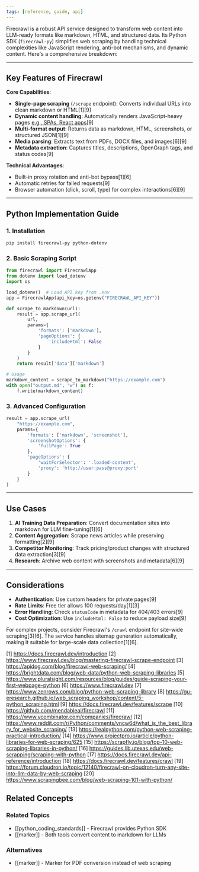 ```yaml
---
tags: [reference, guide, api]
---
```

Firecrawl is a robust API service designed to transform web content into LLM-ready formats like markdown, HTML, and structured data. Its Python SDK (`firecrawl-py`) simplifies web scraping by handling technical complexities like JavaScript rendering, anti-bot mechanisms, and dynamic content. Here's a comprehensive breakdown:

---

## Key Features of Firecrawl

**Core Capabilities**:

- **Single-page scraping** (`/scrape` endpoint): Converts individual URLs into clean markdown or HTML[1][9]
- **Dynamic content handling**: Automatically renders JavaScript-heavy pages [e.g., SPAs, React apps](6)[9]
- **Multi-format output**: Returns data as markdown, HTML, screenshots, or structured JSON[1][9]
- **Media parsing**: Extracts text from PDFs, DOCX files, and images[6][9]
- **Metadata extraction**: Captures titles, descriptions, OpenGraph tags, and status codes[9]

**Technical Advantages**:

- Built-in proxy rotation and anti-bot bypass[1][6]
- Automatic retries for failed requests[9]
- Browser automation (click, scroll, type) for complex interactions[6][9]

---

## Python Implementation Guide

### 1. Installation

```bash
pip install firecrawl-py python-dotenv
```

### 2. Basic Scraping Script

```python
from firecrawl import FirecrawlApp
from dotenv import load_dotenv
import os

load_dotenv()  # Load API key from .env
app = FirecrawlApp(api_key=os.getenv("FIRECRAWL_API_KEY"))

def scrape_to_markdown(url):
    result = app.scrape_url(
        url,
        params={
            'formats': ['markdown'],
            'pageOptions': {
                'includeHtml': False
            }
        }
    )
    return result['data']['markdown']

# Usage
markdown_content = scrape_to_markdown("https://example.com")
with open("output.md", "w") as f:
    f.write(markdown_content)
```

### 3. Advanced Configuration

```python
result = app.scrape_url(
    "https://example.com",
    params={
        'formats': ['markdown', 'screenshot'],
        'screenshotOptions': {
            'fullPage': True
        },
        'pageOptions': {
            'waitForSelector': '.loaded-content',
            'proxy': 'http://user:pass@proxy:port'
        }
    }
)
```

---

## Use Cases

1. **AI Training Data Preparation**: Convert documentation sites into markdown for LLM fine-tuning[1][6]
2. **Content Aggregation**: Scrape news articles while preserving formatting[2][9]
3. **Competitor Monitoring**: Track pricing/product changes with structured data extraction[3][9]
4. **Research**: Archive web content with screenshots and metadata[6][9]

---

## Considerations

- **Authentication**: Use custom headers for private pages[9]
- **Rate Limits**: Free tier allows 100 requests/day[1][3]
- **Error Handling**: Check `statusCode` in metadata for 404/403 errors[9]
- **Cost Optimization**: Use `includeHtml: False` to reduce payload size[9]

For complex projects, consider Firecrawl's `/crawl` endpoint for site-wide scraping[3][6]. The service handles sitemap generation automatically, making it suitable for large-scale data collection[1][6].

[1] <https://docs.firecrawl.dev/introduction>
[2] <https://www.firecrawl.dev/blog/mastering-firecrawl-scrape-endpoint>
[3] <https://apidog.com/blog/firecrawl-web-scraping/>
[4] <https://brightdata.com/blog/web-data/python-web-scraping-libraries>
[5] <https://www.pluralsight.com/resources/blog/guides/guide-scraping-your-first-webpage-python>
[6] <https://www.firecrawl.dev>
[7] <https://www.zenrows.com/blog/python-web-scraping-library>
[8] <https://gu-eresearch.github.io/web_scraping_workshop/content/5-python_scraping.html>
[9] <https://docs.firecrawl.dev/features/scrape>
[10] <https://github.com/mendableai/firecrawl>
[11] <https://www.ycombinator.com/companies/firecrawl>
[12] <https://www.reddit.com/r/Python/comments/vncw6d/what_is_the_best_library_for_website_scraping/>
[13] <https://realpython.com/python-web-scraping-practical-introduction/>
[14] <https://www.projectpro.io/article/python-libraries-for-web-scraping/625>
[15] <https://scrapfly.io/blog/top-10-web-scraping-libraries-in-python/>
[16] <https://guides.lib.utexas.edu/web-scrapping/scraping-with-python>
[17] <https://docs.firecrawl.dev/api-reference/introduction>
[18] <https://docs.firecrawl.dev/features/crawl>
[19] <https://forum.cloudron.io/topic/12140/firecrawl-on-cloudron-turn-any-site-into-llm-data-by-web-scraping>
[20] <https://www.scrapingbee.com/blog/web-scraping-101-with-python/>

## Related Concepts

### Related Topics
- [[python_coding_standards]] - Firecrawl provides Python SDK
- [[marker]] - Both tools convert content to markdown for LLMs

### Alternatives
- [[marker]] - Marker for PDF conversion instead of web scraping
